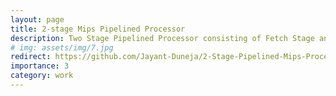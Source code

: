 ```yaml
---
layout: page
title: 2-stage Mips Pipelined Processor
description: Two Stage Pipelined Processor consisting of Fetch Stage and Decode/Execute Stage using Verilog-HDL.
# img: assets/img/7.jpg
redirect: https://github.com/Jayant-Duneja/2-Stage-Pipelined-Mips-Processsor
importance: 3
category: work
---
```





